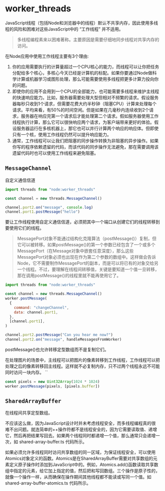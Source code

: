 # worker_threads

JavaScript线程（包括Node和浏览器中的线程）默认不共享内存，因此使用多线程的风险和困难对这些JavaScript中的 “工作线程” 并不适用。

> 多线程编程素来以困难著称。主要原因是需要仔细地同步线程对共享内存的访问。

在Node应用中使用工作线程主要有3个理由:

1. 你的应用需要执行的计算量超过一个CPU核心的能力，而线程可以让你把任务分配给多个核心，多核心今天已经是计算机的标配。如果你要通过Node做科学计算或机器学习或图形处理，那么可能需要使用多线程把更多计算力投向你的问题。
2. 即使你的应用不会用到一个CPU的全部能力，也可能需要多线程来维护主线程的快速响应能力。比如，服务器需要处理大型但相对不频繁的请求。假设服务器每秒只收到1个请求，但需要花费大约半秒钟（阻塞CPU）计算来处理每个请求。平均来看，有50%的时间空闲。但是如果在几毫秒内连续收到2个请求，服务器在响应完第一个请求后才能处理第二个请求。假如服务器使用工作线程执行计算，那么它可以很快响应两个请求，为客户端带来更好的体验。假设服务器运行在多核机器上，那它也可以并行计算两个响应的响应体。但即使只有一个核，使用工作线程仍然可以提升响应能力。
3. 通常，工作线程可以让我们把阻塞的同步操作转换为非阻塞的异步操作。如果你写的程序依赖遗留的代码，而该代码的同步操作无法避免，那在需要调用该遗留代码时也可以使用工作线程来避免阻塞。

## `MessageChannel`

自定义通信信道

```js
import threads from "node:worker_threads"

const channel = new threads.MessageChannel()

channel.port2.on("message", console.log)
channel.port1.postMessage("hello")
```

要让工作线程使用自定义通信信道，必须把其中一个端口从创建它们的线程转移到要使用它们的线程。

> MessagePort对象不能通过结构化克隆算法（postMessage()）复制，但它可以被转移。如果postMessage()的第一个参数已经包含了一个或多个MessagePort（在Message对象中嵌套任意深度），那么这些MessagePort对象必须也出现在作为第二个参数的数组中。这样做会告诉Node，它不需要制作MessagePort的副本，而是可以将已有的对象交给另一个线程。不过，要理解在线程间转移值，关键是要知道一个值一旦转移，那在调用postMessage()的线程里就不能再使用它了。

```js
import threads from "node:worker_threads"

const channel = new threads.MessageChannel()
worker.postMessage(
  {
    command: "changeChannel",
    data: channel.port1,
  },
  [channel.port1],
)

channel.port2.postMessage("Can you hear me now?")
channel.port2.on("message", handleMessagesFromWorker)
```

postMessage()也允许转移定型数组而不是复制它们。

在处理图片的场景中，主线程可以把图片的像素转移到工作线程，工作线程可以把处理之后的像素转移回主线程。这样就不必复制内存，只不过两个线程永远不可能同时访问一块内存。
``

```js
const pixels = new Uint32Array(1024 * 1024)
worker.postMessage(pixels, [pixels.buffer])
```

## `SharedArrayBuffer`

在线程间共享定型数组。

不应该这么做，因为JavaScript设计时并未考虑线程安全，而多线程编程真的很难不出问题。就连简单的++操作符都不是线程安全的，因为它需要读取值、递增它，然后再把结果写回去。如果两个线程同时都递增一个值，那么通常只会递增一次，如 shared-array-buffer.ts 代码所示。

如果必须允许多线程同时访问共享数组的同一区域，为保证线程安全，可以使用Atomics对象定义的函数。Atomics是在SharedArrayBuffer需要对共享数组的元素定义原子操作时添加到JavaScript中的。例如，Atomics.add()函数读取共享数组中指定的元素，给它加上指定的值，然后把和写回数组。三个操作是原子性的，就像一个操作一样，从而确保在操作期间其他线程都不能读或写同一个值。如 shared-array-buffer-atomics.ts 代码所示。
